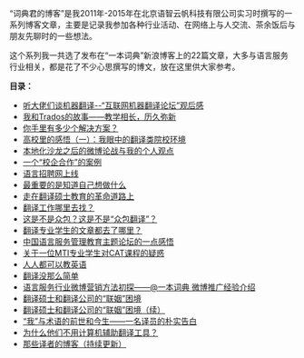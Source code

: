 “词典君的博客”是我2011年-2015年在北京语智云帆科技有限公司实习时撰写的一系列博客文章，主要是记录我参加各种行业活动、在网络上与人交流、茶余饭后与朋友先聊时的一些想法。

这个系列我一共选了发布在“一本词典”新浪博客上的22篇文章，大多与语言服务行业相关，都是花了不少心思撰写的博文，放在这里供大家参考。



**目录：**
   * [听大佬们谈机器翻译--“互联网机器翻译论坛”观后感](1.html)
   * [我和Trados的故事——教学相长，历久弥新](2.html)
   * [你手里有多少个解决方案？](3.html)
   * [高校里的感悟（一）：我眼中的翻译类院校环境](4.html)
   * [本地化沙龙之后的微博论战与我的个人观点](OneDict/5.html)
   * [一个“校企合作”的案例](6.html)
   * [语言招聘网上线](7.html)
   * [最重要的是知道自己想做什么](8.html)
   * [走在翻译硕士教育的革命道路上](9.html)
   * [翻译工作哪里去找？](10.html)
   * [这是不是众包？这是不是“众包翻译”？](11.html)
   * [翻译专业学生的文章都去了哪里？](12.html)
   * [中国语言服务管理教育主题论坛的一点感悟](13.html)
   * [关于一位MTI专业学生对CAT课程的疑惑](14.html)
   * [人人都可以教英语](15.html)
   * [翻译没那么简单](16.html)
   * [语言服务行业微博营销方法初探——@一本词典 微博推广经验介绍](17.html)
   * [翻译硕士和翻译公司的“联姻”困境](18.html)
   * [翻译硕士和翻译公司的“联姻”困境（续）](19.html)
   * [“我”与术语的前世和今生——一名译员的朴实告白](20.html)
   * [为什么他们不用计算机辅助翻译工具？](21.html)
   * [那些译者的博客（持续更新）](22.html)